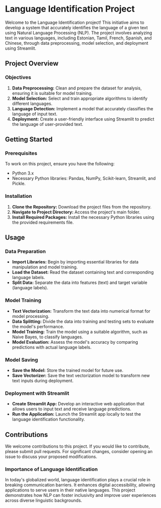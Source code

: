 # Language Identification Project

Welcome to the Language Identification project! This initiative aims to develop a system that accurately identifies the language of a given text using Natural Language Processing (NLP). The project involves analyzing text in various languages, including Estonian, Tamil, French, Spanish, and Chinese, through data preprocessing, model selection, and deployment using Streamlit.

## Project Overview

### Objectives
1. **Data Preprocessing:** Clean and prepare the dataset for analysis, ensuring it is suitable for model training.
2. **Model Selection:** Select and train appropriate algorithms to identify different languages.
3. **Language Detection:** Implement a model that accurately classifies the language of input text.
4. **Deployment:** Create a user-friendly interface using Streamlit to predict the language of user-provided text.

## Getting Started

### Prerequisites
To work on this project, ensure you have the following:
- Python 3.x
- Necessary Python libraries: Pandas, NumPy, Scikit-learn, Streamlit, and Pickle.

### Installation
1. **Clone the Repository:** Download the project files from the repository.
2. **Navigate to Project Directory:** Access the project's main folder.
3. **Install Required Packages:** Install the necessary Python libraries using the provided requirements file.

## Usage

### Data Preparation
- **Import Libraries:** Begin by importing essential libraries for data manipulation and model training.
- **Load the Dataset:** Read the dataset containing text and corresponding language labels.
- **Split Data:** Separate the data into features (text) and target variable (language labels).

### Model Training
- **Text Vectorization:** Transform the text data into numerical format for model processing.
- **Data Splitting:** Divide the data into training and testing sets to evaluate the model's performance.
- **Model Training:** Train the model using a suitable algorithm, such as Naive Bayes, to classify languages.
- **Model Evaluation:** Assess the model's accuracy by comparing predictions with actual language labels.

### Model Saving
- **Save the Model:** Store the trained model for future use.
- **Save Vectorizer:** Save the text vectorization model to transform new text inputs during deployment.

### Deployment with Streamlit
- **Create Streamlit App:** Develop an interactive web application that allows users to input text and receive language predictions.
- **Run the Application:** Launch the Streamlit app locally to test the language identification functionality.

## Contributions
We welcome contributions to this project. If you would like to contribute, please submit pull requests. For significant changes, consider opening an issue to discuss your proposed modifications.

### Importance of Language Identification

In today's globalized world, language identification plays a crucial role in breaking communication barriers. It enhances digital accessibility, allowing applications to serve users in their native languages. This project demonstrates how NLP can foster inclusivity and improve user experiences across diverse linguistic backgrounds.

